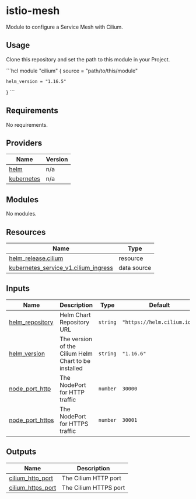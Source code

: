 # istio-mesh

Module to configure a Service Mesh with Cilium.

## Usage

Clone this repository and set the path to this module in your Project.

´´´hcl
module "cilium" {
    source = "path/to/this/module"

    helm_version = "1.16.5"
}
´´´

<!-- BEGIN_TF_DOCS -->
## Requirements

No requirements.

## Providers

| Name | Version |
|------|---------|
| <a name="provider_helm"></a> [helm](#provider\_helm) | n/a |
| <a name="provider_kubernetes"></a> [kubernetes](#provider\_kubernetes) | n/a |

## Modules

No modules.

## Resources

| Name | Type |
|------|------|
| [helm_release.cilium](https://registry.terraform.io/providers/hashicorp/helm/latest/docs/resources/release) | resource |
| [kubernetes_service_v1.cilium_ingress](https://registry.terraform.io/providers/hashicorp/kubernetes/latest/docs/data-sources/service_v1) | data source |

## Inputs

| Name | Description | Type | Default | Required |
|------|-------------|------|---------|:--------:|
| <a name="input_helm_repository"></a> [helm\_repository](#input\_helm\_repository) | Helm Chart Repository URL | `string` | `"https://helm.cilium.io/"` | no |
| <a name="input_helm_version"></a> [helm\_version](#input\_helm\_version) | The version of the Cilium Helm Chart to be installed | `string` | `"1.16.6"` | no |
| <a name="input_node_port_http"></a> [node\_port\_http](#input\_node\_port\_http) | The NodePort for HTTP traffic | `number` | `30000` | no |
| <a name="input_node_port_https"></a> [node\_port\_https](#input\_node\_port\_https) | The NodePort for HTTPS traffic | `number` | `30001` | no |

## Outputs

| Name | Description |
|------|-------------|
| <a name="output_cilium_http_port"></a> [cilium\_http\_port](#output\_cilium\_http\_port) | The Cilium HTTP port |
| <a name="output_cilium_https_port"></a> [cilium\_https\_port](#output\_cilium\_https\_port) | The Cilium HTTPS port |
<!-- END_TF_DOCS -->